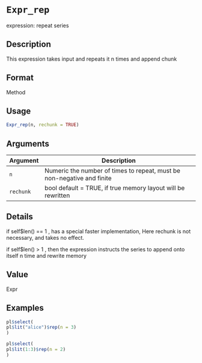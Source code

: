 # `Expr_rep`

expression: repeat series


## Description

This expression takes input and repeats it n times and append chunk


## Format

Method


## Usage

```r
Expr_rep(n, rechunk = TRUE)
```


## Arguments

Argument      |Description
------------- |----------------
`n`     |     Numeric the number of times to repeat, must be non-negative and finite
`rechunk`     |     bool default = TRUE, if true memory layout will be rewritten


## Details

if self$len() == 1 , has a special faster implementation,  Here rechunk is not
 necessary, and takes no effect.
 
 if self$len() > 1 , then the expression instructs the series to append onto
 itself n time and rewrite memory


## Value

Expr


## Examples

```r
pl$select(
pl$lit("alice")$rep(n = 3)
)

pl$select(
pl$lit(1:3)$rep(n = 2)
)
```


